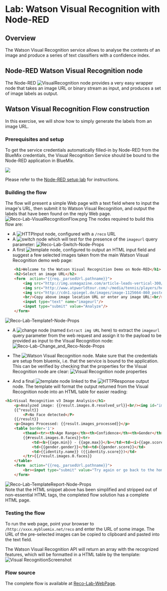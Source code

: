 #  Lab: Watson Visual Recognition with Node-RED
## Overview
The Watson  Visual Recognition service allows to analyse the contents of an image and produce a series of text classifiers with a confidence index.

## Node-RED Watson Visual Recognition node
The Node-RED ![`VisualRecognition`](images/node_red_watson_visual_recognition.png) node provides a very easy wrapper node that takes an image URL or binary stream as input, and produces a set of image labels as output.

## Watson Visual Recognition Flow construction
In this exercise, we will show how to simply generate the labels from an image URL.

### Prerequisites and setup
To get the service credentials automatically filled-in by Node-RED from the BlueMix credentials, the Visual Recognition Service should be bound to the Node-RED application in BlueMix.

![](images/reco_lab_visual_recognition_service.png)

Please refer to the [Node-RED setup lab](/introduction_to_node_red/README.md) for instructions.

### Building the flow
The flow will present a simple Web page with a text field where to input the image's URL, then submit it to Watson Visual Recognition, and output the labels that have been found on the reply Web page.
![Reco-Lab-VisualRecognitionFlow.png](images/reco_lab_visual_recognition_flow.png)
The nodes required to build this flow are:

 - A ![`HTTPInput`](/introduction_to_node_red/images/node_red_httpinput.png) node, configured with a `/reco` URL
 - A ![`switch`](/introduction_to_node_red/images/node_red_switch.png) node which will test for the presence of the `imageurl` query parameter:
   ![Reco-Lab-Switch-Node-Props](images/reco_lab_switch_node_props.png)
 - A first ![template](/introduction_to_node_red/images/node_red_template.png) node, configured to output an HTML input field and suggest a few selected images taken from the main Watson Visual Recognition demo web page:
```HTML
    <h1>Welcome to the Watson Visual Recognition Demo on Node-RED</h1>
    <h2>Select an image URL</h2>
    <form  action="{{req._parsedUrl.pathname}}">
        <img src="http://img.usmagazine.com/article-leads-vertical-300/1250531162_britney_spears_290x402.jpg" height='100'/>
        <img src="http://www.atpworldtour.com/~/media/tennis/players/head-shot/vibrant/federer-headshot15.png" height='100'/>
        <img src="http://cdn1.spiegel.de/images/image-1125664-860_poster_16x9-wkbp-1125664.jpg" height='100'/>
        <br/>Copy above image location URL or enter any image URL:<br/>
        <input type="text" name="imageurl"/>
        <input type="submit" value="Analyze"/>
    </form>
```
![Reco-Lab-Template1-Node-Props](images/reco_lab_template1_node_props.png)
 
- A ![change](/introduction_to_node_red/images/node_red_change.png) node (named `Extract img URL` here) to extract the `imageurl` query parameter from the web request and assign it to the payload to be provided as input to the Visual Recognition node:
![Reco-Lab-Change_and_Reco-Node-Props](images/reco_lab_change_and_reco_node_props.png)

 - The ![Watson Visual Recognition](images/node_red_watson_visual_recognition.png) node. Make sure that the credentials are setup from bluemix, i.e. that the service is bound to the application. This can be verified by checking that the properties for the Visual Recognition node are clear:
 ![Visual Recognition node properties](images/reco_lab_visual_recognition_service_credentials.png)

 - And a final  ![`template`](/introduction_to_node_red/images/node_red_template.png) node linked to the ![`HTTPResponse`](/introduction_to_node_red/images/node_red_httpresponse.png) output node. The template will format the output returned from the Visual Recognition node into an HTML table for easier reading:
```HTML
<h1>Visual Recognition v3 Image Analysis</h1>
    <p>Analyzed image: {{result.images.0.resolved_url}}<br/><img id="image" src="{{result.images.0.resolved_url}}" height="200"/></p>
    {{^result}}
        <P>No Face detected</P>
    {{/result}}
    <p>Images Processed: {{result.images_processed}}</p>
    <table border='1'>
        <thead><tr><th>Age Range</th><th>Confidence</th><th>Gender</th><th>Confidence</th><th>Name</th></tr></thead>
        {{#result.images.0.faces}}<tr>
            <td><b>{{age.min}} - {{age.max}}</b></td><td><i>{{age.score}}</i></td>
            <td>{{gender.gender}}</td><td>{{gender.score}}</td>
            <td>{{identity.name}} ({{identity.score}})</td>
        </tr>{{/result.images.0.faces}}
    </table>
    <form  action="{{req._parsedUrl.pathname}}">
        <br><input type="submit" value="Try again or go back to the home page"/>
    </form>
```
![Reco-Lab-TemplateReport-Node-Props](images/reco_lab_templatereport_node_props.png)  
Note that the HTML snippet above has been simplified and stripped out of non-essential HTML tags, the completed flow solution has a complete HTML page.

### Testing the flow
To run the web page, point your browser to  `/http://xxxx.mybluemix.net/reco` and enter the URL of some  image.
The URL of the pre-selected images can be copied to clipboard and pasted into the text field.

The Watson Visual Recognition API will return an array with the recognized features, which will be formatted in a HTML table by the template:
![Visual RecognitionScreenshot ](images/reco_lab_visual_recognition_screenshot.png)

### Flow source
The complete flow is available at [Reco-Lab-WebPage](reco_lab_web_page.json).
